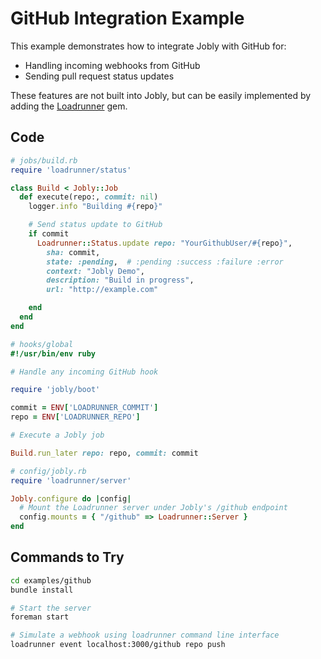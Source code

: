 # GitHub Integration Example

This example demonstrates how to integrate Jobly with GitHub for:

- Handling incoming webhooks from GitHub
- Sending pull request status updates

These features are not built into Jobly, but can be easily implemented by
adding the [Loadrunner][loadrunner] gem.

## Code

```ruby
# jobs/build.rb
require 'loadrunner/status'

class Build < Jobly::Job
  def execute(repo:, commit: nil)
    logger.info "Building #{repo}"

    # Send status update to GitHub
    if commit
      Loadrunner::Status.update repo: "YourGithubUser/#{repo}", 
        sha: commit, 
        state: :pending,  # :pending :success :failure :error
        context: "Jobly Demo",
        description: "Build in progress",
        url: "http://example.com"

    end
  end
end

```

```ruby
# hooks/global
#!/usr/bin/env ruby

# Handle any incoming GitHub hook

require 'jobly/boot'

commit = ENV['LOADRUNNER_COMMIT']
repo = ENV['LOADRUNNER_REPO']

# Execute a Jobly job

Build.run_later repo: repo, commit: commit

```

```ruby
# config/jobly.rb
require 'loadrunner/server'

Jobly.configure do |config|
  # Mount the Loadrunner server under Jobly's /github endpoint
  config.mounts = { "/github" => Loadrunner::Server }
end
```


## Commands to Try

```bash
cd examples/github
bundle install

# Start the server
foreman start

# Simulate a webhook using loadrunner command line interface
loadrunner event localhost:3000/github repo push
```

[loadrunner]: https://github.com/dannyben/loadrunner